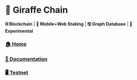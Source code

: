 # 🦒 Giraffe Chain 
**⛓ Blockchain** | **📱 Mobile+Web Staking** | **🖫 Graph Database** | **🧪 Experimental**

### [🏠 Home](https://giraffechain.com)
### [📖 Documentation](https://docs.giraffechain.com)
### [🖥️ Testnet](https://testnet.giraffechain.com)
